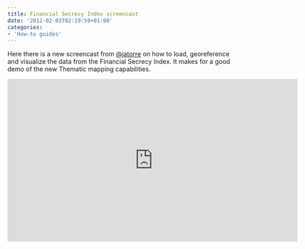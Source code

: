 ```yaml
---
title: Financial Secrecy Index screencast
date: '2012-02-03T02:19:59+01:00'
categories:
- 'How-to guides'
---
```


Here there is a new screencast from <a href="https://twitter.com/jatorre/">@jatorre</a> on how to load, georeference and visualize the data from the Financial Secrecy Index. It makes for a good demo of the new Thematic mapping capabilities.

<iframe frameborder="0" height="366" src="http://player.vimeo.com/video/36117093?title=0&amp;byline=0&amp;portrait=0" width="651"></iframe>

